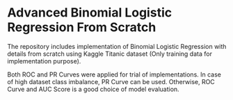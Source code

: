 # Advanced Binomial Logistic Regression From Scratch

The repository includes implementation of Binomial Logistic Regression with details from scratch using Kaggle Titanic dataset (Only training data for implementation purpose).

Both ROC and PR Curves were applied for trial of implementations. In case of high dataset class imbalance, PR Curve can be used. Otherwise, ROC Curve and AUC Score is a good choice of model evaluation.
